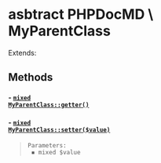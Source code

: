 
# asbtract PHPDocMD \ MyParentClass


Extends: 




## Methods
#### - <a href='../../mockups/MyAbstractParentClass.php#8'><code style="background-color: white; color: inherit;">mixed MyParentClass::getter()</code></a>
#### - <a href='../../mockups/MyAbstractParentClass.php#13'><code style="background-color: white; color: inherit;">mixed MyParentClass::setter($value)</code></a>
<blockquote><pre><code>Parameters:<br> &#x25FE; mixed $value</code></pre></blockquote>


